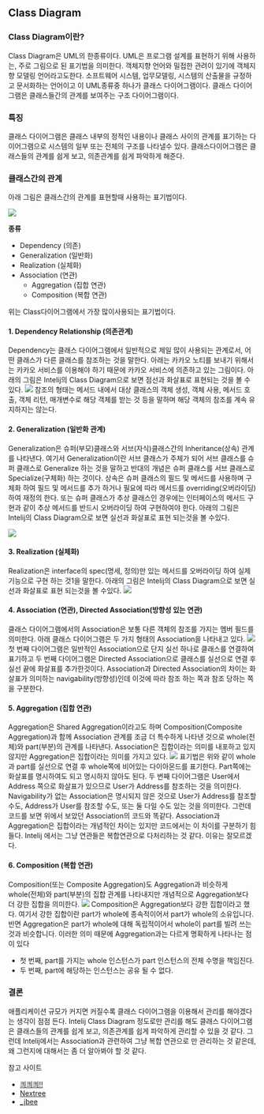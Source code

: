 ## Class Diagram

### Class Diagram이란?
Class Diagram은 UML의 한종류이다. UML은 프로그램 설계를 표현하기 위해 사용하는, 주로 그림으로 된 표기법을 의미한다. 객체지향 언어와 밀접한 관려이 있기에 객체지향 모델링 언어라고도한다. 소프트웨어 시스템, 업무모델링, 시스템의 산출물을 규정하고 문서화하는 언어이고 이 UML종류중 하나가 클래스 다이어그램이다. 클래스 다이어그램은 클래스들간의 관계를 보여주는 구조 다이어그램이다.

### 특징
클래스 다이어그램은 클래스 내부의 정적인 내용이나 클래스 사이의 관계를 표기하는 다이어그램으로 시스템의 일부 또는 전체의 구조를 나타낼수 있다. 클래스다이어그램은 클래스들의 관계를 쉽게 보고, 의존관계를 쉽게 파악하게 해준다.

### 클래스간의 관계
아래 그림은 클래스간의 관계를 표현할때 사용하는 표기법이다.

![](https://i.imgur.com/mtZAoJB.png)

**종류**
- Dependency (의존)
- Generalization (일반화)
- Realization (실체화)
- Association (연관)
  - Aggregation (집합 연관)
  - Composition (복합 연관)

위는 Class다이어그램에서 가장 많이사용되는 표기법이다.

#### 1. Dependency Relationship (의존관계)
Dependency는 클래스 다이어그램에서 일반적으로 제일 많이 사용되는 관계로서, 어떤 클래스가 다른 클래스를 참조하는 것을 말한다. 아래는 카카오 노티를 보내기 위해서는 카카오 서비스를 이용해야 하기 때문에 카카오 서비스에 의존하고 있는 그림이다. 아래의 그림은 Intelij의 Class Diagram으로 보면 점선과 화살표로 표현되는 것을 볼 수 있다.
![](https://i.imgur.com/Og7BM9s.png)
참조의 형태는 메서드 내에서 대상 클래스의 객체 생성, 객체 사용, 메서드 호출, 객체 리턴, 매개변수로 해당 객체를 받는 것 등을 말하며 해당 객체의 참조를 계속 유지하지는 않는다.

#### 2. Generalization (일반화 관계)
Generalization은 슈퍼(부모)클래스와 서브(자식)클래스간의 Inheritance(상속) 관계를 나타낸다. 여기서 Generalization이란 서브 클래스가 주체가 되어 서브 클래스를 슈퍼 클래스로 Generalize 하는 것을 말하고 반대의 개념은 슈퍼 클래스를 서브 클래스로 Specialize(구체화) 하는 것이다. 상속은 슈퍼 클래스의 필드 및 메서드를 사용하며 구체화 하여 필드 및 메서드를 추가 하거나 필요에 따라 메서드를 overriding(오버라이딩) 하여 재정의 한다. 또는 슈퍼 클래스가 추상 클래스인 경우에는 인터페이스의 메서드 구현과 같이 추상 메서드를 반드시 오버라이딩 하여 구현하여야 한다. 아래의 그림은 Intelij의 Class Diagram으로 보면 실선과 화살표로 표현 되는것을 볼 수있다.

![](https://i.imgur.com/l3Uz7Ur.png)


#### 3. Realization (실체화)
Realization은 interface의 spec(명세, 정의)만 있는 메서드를 오버라이딩 하여 실제 기능으로 구현 하는 것1을 말한다. 아래의 그림은 Intelij의 Class Diagram으로 보면 실선과 화살표로 표현 되는것을 볼 수있다.
![](https://i.imgur.com/9nrYUEx.png)

#### 4. Association (연관), Directed Association(방향성 있는 연관)
클래스 다이어그램에서의 Association은 보통 다른 객체의 참조를 가지는 멤버 필드를 의미한다. 아래 클래스 다이어그램은 두 가지 형태의 Association을 나타내고 있다.
![](https://i.imgur.com/YGwa7w7.png)
첫 번째 다이어그램은 일반적인 Association으로 단지 실선 하나로 클래스를 연결하여 표기하고 두 번째 다이어그램은 Directed Association으로 클래스를 실선으로 연결 후 실선 끝에 화살표를 추가한것이다. Association과 Directed Association의 차이는 화살표가 의미하는 navigability(방향성)인데 이것에 따라 참조 하는 쪽과 참조 당하는 쪽을 구분한다.

#### 5. Aggregation (집합 연관)
Aggregation은 Shared Aggregation이라고도 하며 Composition(Composite Aggregation)과 함께 Association 관계를 조금 더 특수하게 나타낸 것으로 whole(전체)와 part(부분)의 관계를 나타낸다. Association은 집합이라는 의미를 내포하고 있지 않지만 Aggregation은 집합이라는 의미를 가지고 있다.
![](https://i.imgur.com/5mfvp7k.png)
표기법은 위와 같이 whole과 part를 실선으로 연결 후 whole쪽에 비어있는 다이아몬드를 표기한다. Part쪽에는 화살표를 명시하여도 되고 명시하지 않아도 된다. 두 번째 다이어그램은 User에서 Address 쪽으로 화살표가 있으므로 User가 Address를 참조하는 것을 의미한다. Navigability가 없는 Association은 명시되지 않은 것으로 User가 Address를 참조할 수도, Address가 User를 참조할 수도, 또는 둘 다일 수도 있는 것을 의미한다. 그런데 코드를 보면 위에서 보았던 Association의 코드와 똑같다. Association과 Aggregation은 집합이라는 개념적인 차이는 있지만 코드에서는 이 차이를 구분하기 힘들다. Intelij 에서는 그냥 연관들은 복합연관으로 다처리하는 것 같다. 이유는 잘모르겠다.


#### 6. Composition (복합 연관)
Composition(또는 Composite Aggregation)도 Aggregation과 비슷하게 whole(전체)와 part(부분)의 집합 관계를 나타내지만 개념적으로 Aggregation보다 더 강한 집합을 의미한다.
![](https://i.imgur.com/OhRl7vZ.png)
Composition은 Aggregation보다 강한 집합이라고 했다. 여기서 강한 집합이란 part가 whole에 종속적이어서 part가 whole의 소유입니다. 반면 Aggregation은 part가 whole에 대해 독립적이어서 whole이 part를 빌려 쓰는 것과 비슷합니다. 이러한 의미 때문에 Aggregation과는 다르게 명확하게 나타나는 점이 있다

* 첫 번째, part를 가지는 whole 인스턴스가 part 인스턴스의 전체 수명을 책임진다.
* 두 번째, part에 해당하는 인스턴스는 공유 될 수 없다.

### 결론
애플리케이션 규모가 커지면 커질수록 클래스 다이어그램을 이용해서 관리를 해야겠다는 생각이 점점 든다. Intelij Class Diagram 정도로만 관리를 해도 클래스 다이어그램은 클래스들의 관계를 쉽게 보고, 의존관계를 쉽게 파악하게 관리할 수 있을 것 같다. 그런데 Intelij에서는 Association과 관련하여 그냥 복합 연관으로 만 관리하는 것 같은데, 왜 그런지에 대해서는 좀 더 알아봐야 할 것 같다.

참고 사이트

* [킈킈킈!!](http://ysmanse.tistory.com/31)
* [Nextree](http://www.nextree.co.kr/p6753/)
* [_jbee](http://asfirstalways.tistory.com/95)
